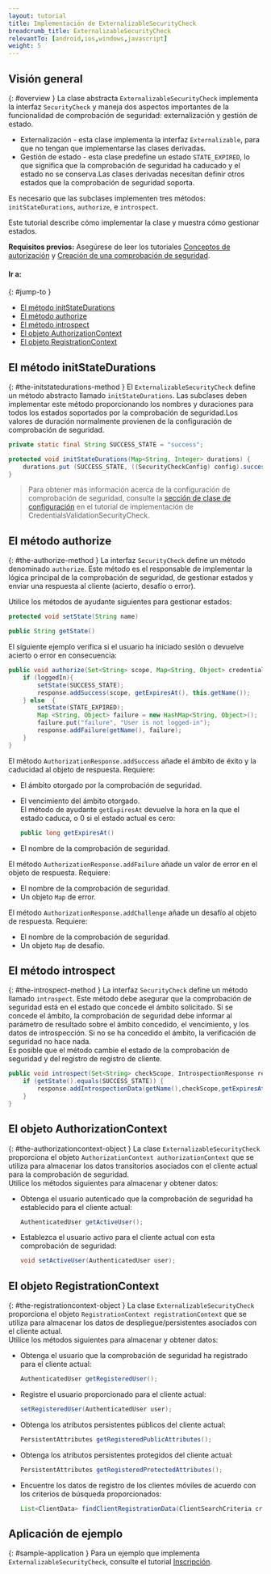 ```yaml
---
layout: tutorial
title: Implementación de ExternalizableSecurityCheck
breadcrumb_title: ExternalizableSecurityCheck
relevantTo: [android,ios,windows,javascript]
weight: 5
---
```

<!-- NLS_CHARSET=UTF-8 -->
## Visión general
{: #overview }
La clase abstracta `ExternalizableSecurityCheck` implementa la interfaz `SecurityCheck` y maneja dos aspectos importantes de la funcionalidad de comprobación de seguridad: externalización y gestión de estado. 

* Externalización - esta clase implementa la interfaz `Externalizable`, para que no tengan que implementarse las clases derivadas.
* Gestión de estado - esta clase predefine un estado `STATE_EXPIRED`, lo que significa que la comprobación de seguridad ha caducado y el estado no se conserva.Las clases derivadas necesitan definir otros estados que la comprobación de seguridad soporta. 

Es necesario que las subclases implementen tres métodos: `initStateDurations`, `authorize`, e `introspect`.

Este tutorial describe cómo implementar la clase y muestra cómo gestionar estados. 

**Requisitos previos:** Asegúrese de leer los tutoriales [Conceptos de autorización](../) y [Creación de una comprobación de seguridad](../creating-a-security-check).

#### Ir a:
{: #jump-to }
* [El método initStateDurations](#the-initstatedurations-method)
* [El método authorize](#the-authorize-method)
* [El método introspect](#the-introspect-method)
* [El objeto AuthorizationContext](#the-authorizationcontext-object)
* [El objeto RegistrationContext](#the-registrationcontext-object)

## El método initStateDurations
{: #the-initstatedurations-method }
El `ExternalizableSecurityCheck` define un método abstracto llamado `initStateDurations`. Las subclases deben implementar este método proporcionando los nombres y duraciones para todos los estados soportados por la comprobación de seguridad.Los valores de duración normalmente provienen de la configuración de comprobación de seguridad.

```java
private static final String SUCCESS_STATE = "success";

protected void initStateDurations(Map<String, Integer> durations) {
    durations.put (SUCCESS_STATE, ((SecurityCheckConfig) config).successStateExpirationSec);
}
```

> Para obtener más información acerca de la configuración de comprobación de seguridad, consulte la [sección de clase de configuración](../credentials-validation/security-check/#configuration-class) en el tutorial de implementación de CredentialsValidationSecurityCheck.
## El método authorize
{: #the-authorize-method }
La interfaz `SecurityCheck` define un método denominado `authorize`. Este método es el responsable de implementar la lógica principal de la comprobación de seguridad, de gestionar estados y enviar una respuesta al cliente (acierto, desafío o error). 

Utilice los métodos de ayudante siguientes para gestionar estados:

```java
protected void setState(String name)
```
```java
public String getState()
```
El siguiente ejemplo verifica si el usuario ha iniciado sesión o devuelve acierto o error en consecuencia:
```java
public void authorize(Set<String> scope, Map<String, Object> credentials, HttpServletRequest request, AuthorizationResponse response) {
    if (loggedIn){
        setState(SUCCESS_STATE);
        response.addSuccess(scope, getExpiresAt(), this.getName());
    } else  {
        setState(STATE_EXPIRED);
        Map <String, Object> failure = new HashMap<String, Object>();           
        failure.put("failure", "User is not logged-in");
        response.addFailure(getName(), failure);
    }
}
```

El método `AuthorizationResponse.addSuccess` añade el ámbito de éxito y la caducidad al objeto de respuesta. Requiere:

* El ámbito otorgado por la comprobación de seguridad.
* El vencimiento del ámbito otorgado.  
El método de ayudante `getExpiresAt` devuelve la hora en la que el estado caduca, o 0 si el estado actual es cero:

  ```java
  public long getExpiresAt()
  ```
   
* El nombre de la comprobación de seguridad.

El método `AuthorizationResponse.addFailure` añade un valor de error en el objeto de respuesta. Requiere: 

* El nombre de la comprobación de seguridad.
* Un objeto `Map` de error.

El método `AuthorizationResponse.addChallenge` añade un desafío al objeto de respuesta. Requiere:

* El nombre de la comprobación de seguridad.
* Un objeto `Map` de desafío.

## El método introspect
{: #the-introspect-method }
La interfaz `SecurityCheck` define un método llamado `introspect`. Este método debe asegurar que la comprobación de seguridad está en el estado que concede el ámbito solicitado. Si se concede el ámbito, la comprobación de seguridad debe informar al parámetro de resultado sobre el ámbito concedido, el vencimiento, y los datos de introspección. Si no se ha concedido el ámbito, la verificación de seguridad no hace nada.  
Es posible que el método cambie el estado de la comprobación de seguridad y del registro de registro de cliente. 

```java
public void introspect(Set<String> checkScope, IntrospectionResponse response) {
    if (getState().equals(SUCCESS_STATE)) {
        response.addIntrospectionData(getName(),checkScope,getExpiresAt(),null);
    }
}
```

## El objeto AuthorizationContext
{: #the-authorizationcontext-object }
La clase `ExternalizableSecurityCheck` proporciona el objeto `AuthorizationContext authorizationContext` que se utiliza para almacenar los datos transitorios asociados con el cliente actual para la comprobación de seguridad.  
Utilice los métodos siguientes para almacenar y obtener datos:

* Obtenga el usuario autenticado que la comprobación de seguridad ha establecido para el cliente actual:

  ```java
  AuthenticatedUser getActiveUser();
  ```
  
* Establezca el usuario activo para el cliente actual con esta comprobación de seguridad:

  ```java
  void setActiveUser(AuthenticatedUser user);
  ```

## El objeto RegistrationContext
{: #the-registrationcontext-object }
La clase `ExternalizableSecurityCheck` proporciona el objeto `RegistrationContext registrationContext` que se utiliza para almacenar los datos de despliegue/persistentes asociados con el cliente actual.  
Utilice los métodos siguientes para almacenar y obtener datos:

* Obtenga el usuario que la comprobación de seguridad ha registrado para el cliente actual:

  ```java
  AuthenticatedUser getRegisteredUser();
  ```
  
* Registre el usuario proporcionado para el cliente actual:

  ```java
  setRegisteredUser(AuthenticatedUser user);
  ```
  
* Obtenga los atributos persistentes públicos del cliente actual:

  ```java
  PersistentAttributes getRegisteredPublicAttributes();
  ```
  
* Obtenga los atributos persistentes protegidos del cliente actual:

  ```java
  PersistentAttributes getRegisteredProtectedAttributes();
  ```
  
* Encuentre los datos de registro de los clientes móviles de acuerdo con los criterios de búsqueda proporcionados:

  ```java
  List<ClientData> findClientRegistrationData(ClientSearchCriteria criteria);
  ```

## Aplicación de ejemplo
{: #sample-application }
Para un ejemplo que implementa `ExternalizableSecurityCheck`, consulte el tutorial [Inscripción](../enrollment).

